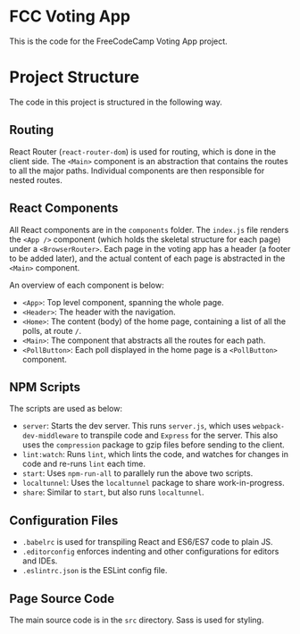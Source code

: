 # FCC Voting App
This is the code for the FreeCodeCamp Voting App project.

# Project Structure
The code in this project is structured in the following way.  

## Routing
React Router (`react-router-dom`) is used for routing, which is done in the client side. The `<Main>` component is an abstraction that contains the routes to all the major paths. Individual components are then responsible for nested routes.

## React Components
All React components are in the `components` folder. The `index.js` file renders the `<App />` component (which holds the skeletal structure for each page) under a `<BrowserRouter>`. Each page in the voting app has a header (a footer to be added later), and the actual content of each page is abstracted in the `<Main>` component.  

An overview of each component is below:
* `<App>`: Top level component, spanning the whole page.
* `<Header>`: The header with the navigation.
* `<Home>`: The content (body) of the home page, containing a list of all the polls, at route `/`.
* `<Main>`: The component that abstracts all the routes for each path.
* `<PollButton>`: Each poll displayed in the home page is a `<PollButton>` component.

## NPM Scripts
The scripts are used as below:
* `server`: Starts the dev server. This runs `server.js`, which uses `webpack-dev-middleware` to transpile code and `Express` for the server. This also uses the `compression` package to gzip files before sending to the client.
* `lint:watch`: Runs `lint`, which lints the code, and watches for changes in code and re-runs `lint` each time.
* `start`: Uses `npm-run-all` to parallely run the above two scripts.
* `localtunnel`: Uses the `localtunnel` package to share work-in-progress.
* `share`: Similar to `start`, but also runs `localtunnel`.

## Configuration Files
* `.babelrc` is used for transpiling React and ES6/ES7 code to plain JS.
* `.editorconfig` enforces indenting and other configurations for editors and IDEs.
* `.eslintrc.json` is the ESLint config file.

## Page Source Code
The main source code is in the `src` directory. Sass is used for styling.

